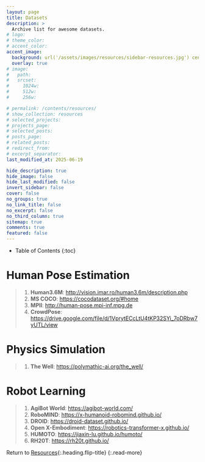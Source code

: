 ```yaml
---
layout: page
title: Datasets
description: >
  Archive list for awesome datasets.
# logo:
# theme_color:
# accent_color:
accent_image:
  background: url('/assets/images/resources/sidebar-resources.jpg') center/cover
  overlay: true
# image:
#   path:
#   srcset:
#     1024w:
#     512w:
#     256w:

# permalink: /contents/resources/
# show_collection: resources
# selected_projects:
# projects_page:
# selected_posts:
# posts_page:
# related_posts:
# redirect_from:
# excerpt_separator:
last_modified_at: 2025-06-19

hide_description: true
hide_image: false
hide_last_modified: false
invert_sidebar: false
cover: false
no_groups: true
no_link_title: false
no_excerpt: false
no_third_column: true
sitemap: true
comments: true
featured: false
---
```


- Table of Contents
{:toc}

# Human Pose Estimation

> 1. **Human3.6M**: <http://vision.imar.ro/human3.6m/description.php>
> 2. **MS COCO**: <https://cocodataset.org/#home>
> 3. **MPII**: <http://human-pose.mpi-inf.mpg.de>
> 4. **CrowdPose**: <https://drive.google.com/file/d/1VprytECcLtU4tKP32SYi_7oDRbw7yUTL/view>

# Physics Simulation

> 1. **The Well**: <https://polymathic-ai.org/the_well/>

# Robot Learning

> 1. **AgiBot World**: <https://agibot-world.com/>
> 2. **RoboMIND**: <https://x-humanoid-robomind.github.io/>
> 3. **DROID**: <https://droid-dataset.github.io/>
> 4. **Open X-Embodiment**: <https://robotics-transformer-x.github.io/>
> 5. **HUMOTO**: <https://jiaxin-lu.github.io/humoto/>
> 6. **RH20T**: <https://rh20t.github.io/>

Return to [Resources](index.md){:.heading.flip-title}
{:.read-more}
